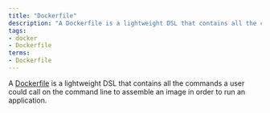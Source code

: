 ```yaml
---
title: "Dockerfile"
description: "A Dockerfile is a lightweight DSL that contains all the commands a user could call on the command line to assemble an image in order to run an application."
tags:
- docker
- Dockerfile
terms:
- Dockerfile
---
```

A [Dockerfile](https://docs.docker.com/engine/reference/builder/) is a lightweight DSL that contains all the commands a user could call on the command line to assemble an image in order to run an application.
